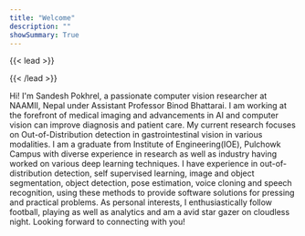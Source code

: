```yaml
---
title: "Welcome"
description: ""
showSummary: True
---
```


{{< lead >}}

{{< /lead >}}

<!-- Check out [blogs]({{< ref "blogs" >}}) for slices of my life or hit me up on any of the socials above. -->
Hi! I'm Sandesh Pokhrel, a passionate computer vision researcher at NAAMII, Nepal under Assistant Professor Binod Bhattarai. I am working at the forefront of medical imaging and advancements in AI and computer vision can improve diagnosis and patient care. My current research focuses on Out-of-Distribution detection in gastrointestinal vision in various modalities. 
I am a graduate from Institute of Engineering(IOE), Pulchowk Campus with diverse experience in research as well as industry having worked on various deep learning techniques. I have experience in out-of-distribution detection, self supervised learning, image and object segmentation, object detection, pose estimation, voice cloning and speech recognition, using these methods to provide software solutions for pressing and practical problems.
As personal interests, I enthusiastically follow football, playing as well as analytics and am a avid star gazer on cloudless night.
Looking forward to connecting with you!
<!-- 
<div class="flex px-4 py-2 mb-8 text-base rounded-md bg-primary-100 dark:bg-primary-900">
  <span class="flex items-center ltr:pr-3 rtl:pl-3 text-primary-400">
    {{< icon "triangle-exclamation" >}}
  </span>
  <span class="flex items-center justify-between grow dark:text-neutral-300">
    <span class="prose dark:prose-invert">This is a demo of the <code id="layout">page</code> layout.</span>
    <button
      id="switch-layout-button"
      class="px-4 !text-neutral !no-underline rounded-md bg-primary-600 hover:!bg-primary-500 dark:bg-primary-800 dark:hover:!bg-primary-700"
    >
      Switch layout &orarr;
    </button>
  </span>
</div>

{{< figure src="festivities.svg" class="m-auto mt-6 max-w-prose" >}}


Explore the [posts]({{< ref "blogs" >}}) to get a feel for what Congo can do. If you like what you see, check out the project on [Github](https://github.com/jpanther/congo) or read the [Installation guide]({{< ref "blogs" >}}) to get started. 
-->
